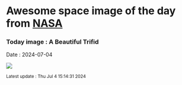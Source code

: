 
# Awesome space image of the day from [NASA](https://api.nasa.gov/)

### Today image : A Beautiful Trifid
Date : 2024-07-04

![](https://apod.nasa.gov/apod/image/2407/TrifidrecortesRGB1024.jpg)

<small>Latest update : Thu Jul  4 15:14:31 2024</small>
        